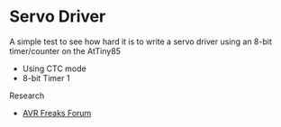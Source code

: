 Servo Driver 
============

A simple test to see how hard it is to write a servo driver using an 8-bit timer/counter on the AtTiny85

* Using CTC mode
* 8-bit Timer 1

Research

* [AVR Freaks Forum](http://www.avrfreaks.net/forum/servo-control-8-bit-timer)